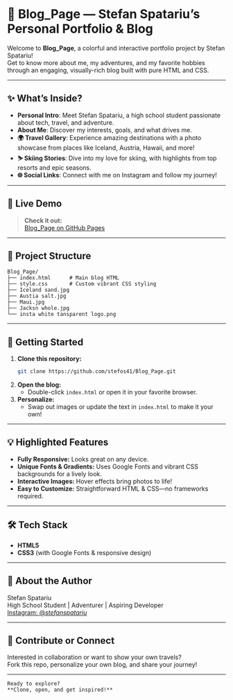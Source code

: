 # 🌟 Blog_Page — Stefan Spatariu’s Personal Portfolio & Blog

Welcome to **Blog_Page**, a colorful and interactive portfolio project by Stefan Spatariu!  
Get to know more about me, my adventures, and my favorite hobbies through an engaging, visually-rich blog built with pure HTML and CSS.

---

## ✨ What’s Inside?

- **Personal Intro**: Meet Stefan Spatariu, a high school student passionate about tech, travel, and adventure.
- **About Me**: Discover my interests, goals, and what drives me.
- **🌍 Travel Gallery**: Experience amazing destinations with a photo showcase from places like Iceland, Austria, Hawaii, and more!
- **⛷️ Skiing Stories**: Dive into my love for skiing, with highlights from top resorts and epic seasons.
- **🌐 Social Links**: Connect with me on Instagram and follow my journey!

---

## 🎨 Live Demo

> **Check it out:**  
> [Blog_Page on GitHub Pages](https://stefos41.github.io/Blog_Page/)

---

## 📂 Project Structure

```
Blog_Page/
├── index.html      # Main blog HTML
├── style.css       # Custom vibrant CSS styling
├── Iceland sand.jpg
├── Austia salt.jpg
├── Maui.jpg
├── Jacksn whole.jpg
└── insta white tansparent logo.png
```

---

## 🚀 Getting Started

1. **Clone this repository:**
   ```bash
   git clone https://github.com/stefos41/Blog_Page.git
   ```
2. **Open the blog:**
   - Double-click `index.html` or open it in your favorite browser.
3. **Personalize:**
   - Swap out images or update the text in `index.html` to make it your own!

---

## 💡 Highlighted Features

- **Fully Responsive:** Looks great on any device.
- **Unique Fonts & Gradients:** Uses Google Fonts and vibrant CSS backgrounds for a lively look.
- **Interactive Images:** Hover effects bring photos to life!
- **Easy to Customize:** Straightforward HTML & CSS—no frameworks required.

---

## 🛠️ Tech Stack

- **HTML5**
- **CSS3** (with Google Fonts & responsive design)

---

## 👤 About the Author

Stefan Spatariu  
High School Student | Adventurer | Aspiring Developer  
[Instagram: @_stefanspatariu_](https://www.instagram.com/_stefanspatariu/)

---

## 📢 Contribute or Connect

Interested in collaboration or want to show your own travels?  
Fork this repo, personalize your own blog, and share your journey!

---
```
Ready to explore?  
**Clone, open, and get inspired!**
```
